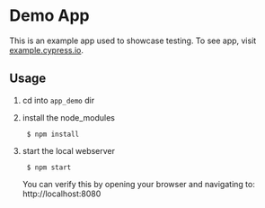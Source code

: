 # Demo App

This is an example app used to showcase testing.
To see app, visit [example.cypress.io](https://example.cypress.io/).

## Usage

1. cd into `app_demo` dir

1. install the node_modules

        $ npm install

1. start the local webserver

        $ npm start
    You can verify this by opening your browser and navigating to: http://localhost:8080
